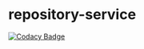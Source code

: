 # repository-service

[![Codacy Badge](https://api.codacy.com/project/badge/Grade/29c7aae29e9347ba8d97da549096a14f)](https://app.codacy.com/app/thomas_haenig/repository-service?utm_source=github.com&utm_medium=referral&utm_content=tFury/repository-service&utm_campaign=badger)